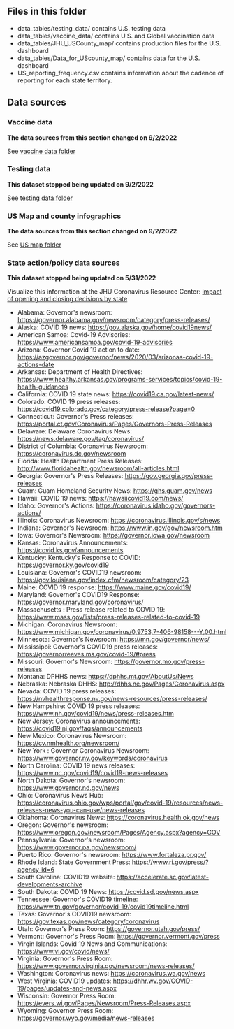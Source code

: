 ## Files in this folder

- data_tables/testing_data/ contains U.S. testing data
- data_tables/vaccine_data/ contains U.S. and Global vaccination data
- data_tables/JHU_USCounty_map/ contains production files for the U.S. dashboard
- data_tables/Data_for_UScounty_map/ contains data for the U.S. dashboard
- US_reporting_frequency.csv contains information about the cadence of reporting for each state territory.


## Data sources

### Vaccine data
**The data sources from this section changed on 9/2/2022**

See [vaccine data folder](https://github.com/govex/COVID-19/tree/master/data_tables/vaccine_data)

### Testing data
**This dataset stopped being updated on 9/2/2022**

See [testing data folder](https://github.com/govex/COVID-19/tree/master/data_tables/testing_data)

### US Map and county infographics
**The data sources from this section changed on 9/2/2022**

See [US map folder](https://github.com/govex/COVID-19/tree/master/data_tables/JHU_USCountymap)

### State action/policy data sources
**This dataset stopped being updated on 5/31/2022**

Visualize this information at the JHU Coronavirus Resource Center: [impact of opening and closing decisions by state](https://coronavirus.jhu.edu/data/state-timeline)

- Alabama: Governor's newsroom: https://governor.alabama.gov/newsroom/category/press-releases/
- Alaska: COVID 19 news: https://gov.alaska.gov/home/covid19news/
- American Samoa: Covid-19 Advisories: https://www.americansamoa.gov/covid-19-advisories
- Arizona: Governor Covid 19 action to date: https://azgovernor.gov/governor/news/2020/03/arizonas-covid-19-actions-date
- Arkansas: Department of Health Directives: https://www.healthy.arkansas.gov/programs-services/topics/covid-19-health-guidances
- California: COVID 19 state news: https://covid19.ca.gov/latest-news/
- Colorado: COVID 19 press releases: https://covid19.colorado.gov/category/press-release?page=0
- Connecticut: Governor's Press releases: https://portal.ct.gov/Coronavirus/Pages/Governors-Press-Releases
- Delaware: Delaware Coronavirus News: https://news.delaware.gov/tag/coronavirus/
- District of Columbia: Coronavirus Newsroom: https://coronavirus.dc.gov/newsroom
- Florida: Health Department Press Releases: http://www.floridahealth.gov/newsroom/all-articles.html
- Georgia: Governor's Press Releases: https://gov.georgia.gov/press-releases
- Guam: Guam Homeland Security News: https://ghs.guam.gov/news
- Hawaii: COVID 19 news: https://hawaiicovid19.com/news/
- Idaho: Governor's Actions: https://coronavirus.idaho.gov/governors-actions/
- Illinois: Coronavirus Newsroom: https://coronavirus.illinois.gov/s/news
- Indiana: Governor's Newsroom: https://www.in.gov/gov/newsroom.htm
- Iowa: Governor's Newsroom: https://governor.iowa.gov/newsroom
- Kansas: Coronavirus Announcements: https://covid.ks.gov/announcements
- Kentucky: Kentucky's Response to COVID: https://governor.ky.gov/covid19
- Louisiana: Governor's COVID19 newsroom: https://gov.louisiana.gov/index.cfm/newsroom/category/23
- Maine: COVID 19 response: https://www.maine.gov/covid19/
- Maryland: Governor's COVID19 Response: https://governor.maryland.gov/coronavirus/
- Massachusetts : Press release related to COVID 19: https://www.mass.gov/lists/press-releases-related-to-covid-19
- Michigan: Coronavirus Newsroom: https://www.michigan.gov/coronavirus/0,9753,7-406-98158---Y,00.html
- Minnesota: Governor's Newsroom: https://mn.gov/governor/news/
- Mississippi: Governor's COVID19 press releases: https://governorreeves.ms.gov/covid-19/#press
- Missouri: Governor's Newsroom: https://governor.mo.gov/press-releases
- Montana: DPHHS news: https://dphhs.mt.gov/AboutUs/News
- Nebraska: Nebraska DHHS: http://dhhs.ne.gov/Pages/Coronavirus.aspx
- Nevada: COVID 19 press releases: https://nvhealthresponse.nv.gov/news-resources/press-releases/
- New Hampshire: COVID 19 press releases: https://www.nh.gov/covid19/news/press-releases.htm
- New Jersey: Coronavirus announcements: https://covid19.nj.gov/faqs/announcements
- New Mexico: Coronavirus Newsroom: https://cv.nmhealth.org/newsroom/
- New York : Governor Coronavirus Newsroom: https://www.governor.ny.gov/keywords/coronavirus
- North Carolina: COVID 19 news releases: https://www.nc.gov/covid19/covid19-news-releases
- North Dakota: Governor's newsroom: https://www.governor.nd.gov/news
- Ohio: Coronavirus News Hub: https://coronavirus.ohio.gov/wps/portal/gov/covid-19/resources/news-releases-news-you-can-use/news-releases
- Oklahoma: Coronavirus News: https://coronavirus.health.ok.gov/news
- Oregon: Governor's newsroom: https://www.oregon.gov/newsroom/Pages/Agency.aspx?agency=GOV
- Pennsylvania: Governor's newsroom: https://www.governor.pa.gov/newsroom/
- Puerto Rico: Governor's newsroom: https://www.fortaleza.pr.gov/
- Rhode Island: State Government Press: https://www.ri.gov/press/?agency_id=6
- South Carolina: COVID19 website: https://accelerate.sc.gov/latest-developments-archive
- South Dakota: COVID 19 News: https://covid.sd.gov/news.aspx
- Tennessee: Governor's COVID19 timeline: https://www.tn.gov/governor/covid-19/covid19timeline.html
- Texas: Governor's COVID19 newsroom: https://gov.texas.gov/news/category/coronavirus
- Utah: Governor's Press Room: https://governor.utah.gov/press/
- Vermont: Governor's Press Room: https://governor.vermont.gov/press
- Virgin Islands: Covid 19 News and Communications: https://www.vi.gov/covid/news/
- Virginia: Governor's Press Room: https://www.governor.virginia.gov/newsroom/news-releases/
- Washington: Coronavirus news: https://coronavirus.wa.gov/news
- West Virginia: COVID19 updates: https://dhhr.wv.gov/COVID-19/pages/updates-and-news.aspx
- Wisconsin: Governor Press Room: https://evers.wi.gov/Pages/Newsroom/Press-Releases.aspx
- Wyoming: Governor Press Room: https://governor.wyo.gov/media/news-releases
